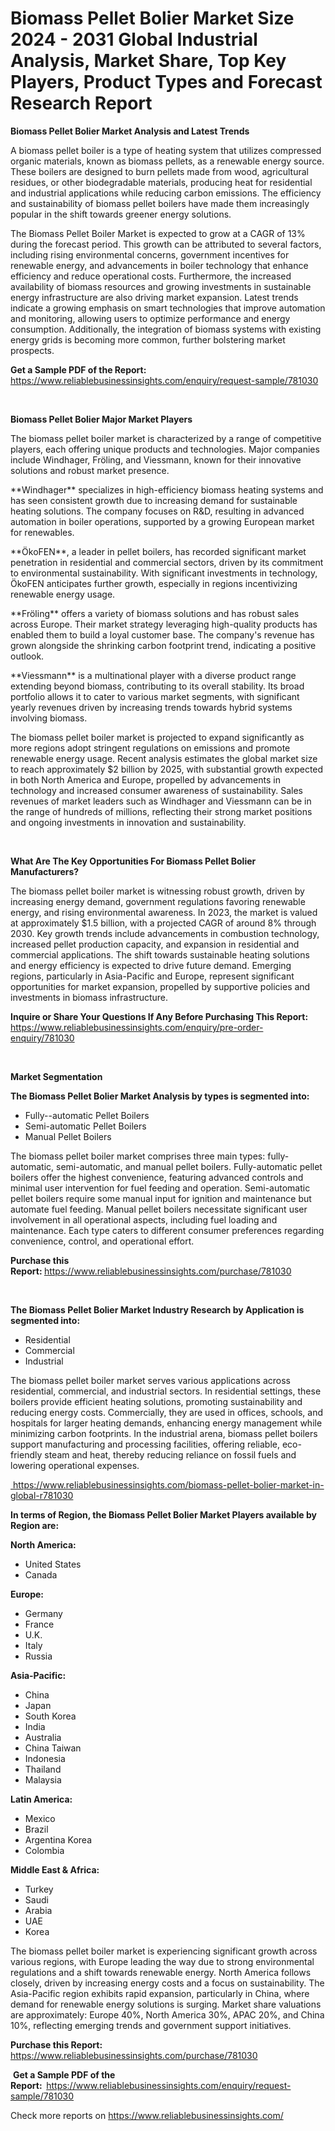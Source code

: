 <p><h1>Biomass Pellet Bolier Market Size 2024 - 2031 Global Industrial Analysis, Market Share, Top Key Players, Product Types and Forecast Research Report</h1></p><p><strong>Biomass Pellet Bolier Market Analysis and Latest Trends</strong></p>
<p><p>A biomass pellet boiler is a type of heating system that utilizes compressed organic materials, known as biomass pellets, as a renewable energy source. These boilers are designed to burn pellets made from wood, agricultural residues, or other biodegradable materials, producing heat for residential and industrial applications while reducing carbon emissions. The efficiency and sustainability of biomass pellet boilers have made them increasingly popular in the shift towards greener energy solutions.</p><p>The Biomass Pellet Boiler Market is expected to grow at a CAGR of 13% during the forecast period. This growth can be attributed to several factors, including rising environmental concerns, government incentives for renewable energy, and advancements in boiler technology that enhance efficiency and reduce operational costs. Furthermore, the increased availability of biomass resources and growing investments in sustainable energy infrastructure are also driving market expansion. Latest trends indicate a growing emphasis on smart technologies that improve automation and monitoring, allowing users to optimize performance and energy consumption. Additionally, the integration of biomass systems with existing energy grids is becoming more common, further bolstering market prospects.</p></p>
<p><strong>Get a Sample PDF of the Report:&nbsp;</strong> <a href="https://www.reliablebusinessinsights.com/enquiry/request-sample/781030?utm_campaign=1117&utm_medium=2&utm_source=Github&utm_content=ia&utm_term=30122024&utm_id=biomass-pellet-bolier">https://www.reliablebusinessinsights.com/enquiry/request-sample/781030</a></p>
<p>&nbsp;</p>
<p><strong>Biomass Pellet Bolier Major Market Players</strong></p>
<p><p>The biomass pellet boiler market is characterized by a range of competitive players, each offering unique products and technologies. Major companies include Windhager, Fröling, and Viessmann, known for their innovative solutions and robust market presence. </p><p>**Windhager** specializes in high-efficiency biomass heating systems and has seen consistent growth due to increasing demand for sustainable heating solutions. The company focuses on R&D, resulting in advanced automation in boiler operations, supported by a growing European market for renewables.</p><p>**ÖkoFEN**, a leader in pellet boilers, has recorded significant market penetration in residential and commercial sectors, driven by its commitment to environmental sustainability. With significant investments in technology, ÖkoFEN anticipates further growth, especially in regions incentivizing renewable energy usage.</p><p>**Fröling** offers a variety of biomass solutions and has robust sales across Europe. Their market strategy leveraging high-quality products has enabled them to build a loyal customer base. The company's revenue has grown alongside the shrinking carbon footprint trend, indicating a positive outlook.</p><p>**Viessmann** is a multinational player with a diverse product range extending beyond biomass, contributing to its overall stability. Its broad portfolio allows it to cater to various market segments, with significant yearly revenues driven by increasing trends towards hybrid systems involving biomass.</p><p>The biomass pellet boiler market is projected to expand significantly as more regions adopt stringent regulations on emissions and promote renewable energy usage. Recent analysis estimates the global market size to reach approximately $2 billion by 2025, with substantial growth expected in both North America and Europe, propelled by advancements in technology and increased consumer awareness of sustainability. Sales revenues of market leaders such as Windhager and Viessmann can be in the range of hundreds of millions, reflecting their strong market positions and ongoing investments in innovation and sustainability.</p></p>
<p>&nbsp;</p>
<p><strong>What Are The Key Opportunities For Biomass Pellet Bolier Manufacturers?</strong></p>
<p><p>The biomass pellet boiler market is witnessing robust growth, driven by increasing energy demand, government regulations favoring renewable energy, and rising environmental awareness. In 2023, the market is valued at approximately $1.5 billion, with a projected CAGR of around 8% through 2030. Key growth trends include advancements in combustion technology, increased pellet production capacity, and expansion in residential and commercial applications. The shift towards sustainable heating solutions and energy efficiency is expected to drive future demand. Emerging regions, particularly in Asia-Pacific and Europe, represent significant opportunities for market expansion, propelled by supportive policies and investments in biomass infrastructure.</p></p>
<p><strong>Inquire or Share Your Questions If Any Before Purchasing This Report:</strong> <a href="https://www.reliablebusinessinsights.com/enquiry/pre-order-enquiry/781030?utm_campaign=1117&utm_medium=2&utm_source=Github&utm_content=ia&utm_term=30122024&utm_id=biomass-pellet-bolier">https://www.reliablebusinessinsights.com/enquiry/pre-order-enquiry/781030</a></p>
<p>&nbsp;</p>
<p><strong>Market Segmentation</strong></p>
<p><strong>The Biomass Pellet Bolier Market Analysis by types is segmented into:</strong></p>
<p><ul><li>Fully--automatic Pellet Boilers</li><li>Semi-automatic Pellet Boilers</li><li>Manual Pellet Boilers</li></ul></p>
<p><p>The biomass pellet boiler market comprises three main types: fully-automatic, semi-automatic, and manual pellet boilers. Fully-automatic pellet boilers offer the highest convenience, featuring advanced controls and minimal user intervention for fuel feeding and operation. Semi-automatic pellet boilers require some manual input for ignition and maintenance but automate fuel feeding. Manual pellet boilers necessitate significant user involvement in all operational aspects, including fuel loading and maintenance. Each type caters to different consumer preferences regarding convenience, control, and operational effort.</p></p>
<p><strong>Purchase this Report:&nbsp;</strong><a href="https://www.reliablebusinessinsights.com/purchase/781030?utm_campaign=1117&utm_medium=2&utm_source=Github&utm_content=ia&utm_term=30122024&utm_id=biomass-pellet-bolier">https://www.reliablebusinessinsights.com/purchase/781030</a></p>
<p>&nbsp;</p>
<p><strong>The Biomass Pellet Bolier Market Industry Research by Application is segmented into:</strong></p>
<p><ul><li>Residential</li><li>Commercial</li><li>Industrial</li></ul></p>
<p><p>The biomass pellet boiler market serves various applications across residential, commercial, and industrial sectors. In residential settings, these boilers provide efficient heating solutions, promoting sustainability and reducing energy costs. Commercially, they are used in offices, schools, and hospitals for larger heating demands, enhancing energy management while minimizing carbon footprints. In the industrial arena, biomass pellet boilers support manufacturing and processing facilities, offering reliable, eco-friendly steam and heat, thereby reducing reliance on fossil fuels and lowering operational expenses.</p></p>
<p><a href="https://www.reliablebusinessinsights.com/biomass-pellet-bolier-market-in-global-r781030?utm_campaign=1117&utm_medium=2&utm_source=Github&utm_content=ia&utm_term=30122024&utm_id=biomass-pellet-bolier">&nbsp;https://www.reliablebusinessinsights.com/biomass-pellet-bolier-market-in-global-r781030</a></p>
<p><strong>In terms of Region, the Biomass Pellet Bolier Market Players available by Region are:</strong></p>
<p>
    <p> <strong> North America: </strong>
        <ul>
            <li>United States</li>
            <li>Canada</li>
        </ul>
        </p> 
    <p> <strong> Europe: </strong>
        <ul>
            <li>Germany</li>
            <li>France</li>
            <li>U.K.</li>
            <li>Italy</li>
            <li>Russia</li>
        </ul>
        </p> 
    <p> <strong> Asia-Pacific: </strong>
        <ul>
            <li>China</li>
            <li>Japan</li>
            <li>South Korea</li>
            <li>India</li>
            <li>Australia</li>
            <li>China Taiwan</li>
            <li>Indonesia</li>
            <li>Thailand</li>
            <li>Malaysia</li>
        </ul>
        </p> 
    <p> <strong> Latin America: </strong>
        <ul>
            <li>Mexico</li>
            <li>Brazil</li>
            <li>Argentina Korea</li>
            <li>Colombia</li>
        </ul>
        </p> 
    <p> <strong> Middle East & Africa: </strong>
        <ul>
            <li>Turkey</li>
            <li>Saudi</li>
            <li>Arabia</li>
            <li>UAE</li>
            <li>Korea</li>
        </ul>
    </p>
    </p>
<p><p>The biomass pellet boiler market is experiencing significant growth across various regions, with Europe leading the way due to strong environmental regulations and a shift towards renewable energy. North America follows closely, driven by increasing energy costs and a focus on sustainability. The Asia-Pacific region exhibits rapid expansion, particularly in China, where demand for renewable energy solutions is surging. Market share valuations are approximately: Europe 40%, North America 30%, APAC 20%, and China 10%, reflecting emerging trends and government support initiatives.</p></p>
<p><strong>Purchase this Report: </strong><a href="https://www.reliablebusinessinsights.com/purchase/781030?utm_campaign=1117&utm_medium=2&utm_source=Github&utm_content=ia&utm_term=30122024&utm_id=biomass-pellet-bolier">https://www.reliablebusinessinsights.com/purchase/781030</a></p>
<p>&nbsp;<strong>Get a Sample PDF of the Report:&nbsp;&nbsp;</strong><a href="https://www.reliablebusinessinsights.com/enquiry/request-sample/781030?utm_campaign=1117&utm_medium=2&utm_source=Github&utm_content=ia&utm_term=30122024&utm_id=biomass-pellet-bolier">https://www.reliablebusinessinsights.com/enquiry/request-sample/781030</a></p>
<p><strong></strong></p>
<p>Check more reports on <a href="https://www.reliablebusinessinsights.com/?utm_campaign=1117&utm_medium=2&utm_source=Github&utm_content=ia&utm_term=30122024&utm_id=biomass-pellet-bolier">https://www.reliablebusinessinsights.com/</a></p>